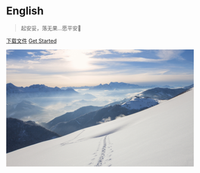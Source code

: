 # English

> 起安妥，落无果...愿平安🙏

[下载文件](https://jq.qq.com/?_wv=1027&k=FM1DTRQT)
[Get Started](#英语)

![](./bg.jpg)